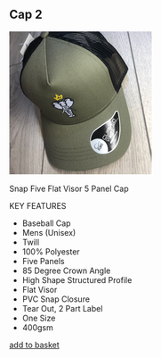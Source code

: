 ## Cap 2

![Snap Five Flat Visor 5 Panel Cap](images/cap3.png "Snap Back Cap")

Snap Five Flat Visor 5 Panel Cap

KEY FEATURES

- Baseball Cap
- Mens (Unisex)
- Twill
- 100% Polyester
- Five Panels
- 85 Degree Crown Angle
- High Shape Structured Profile
- Flat Visor
- PVC Snap Closure
- Tear Out, 2 Part Label
- One Size
- 400gsm

[add to basket](#)